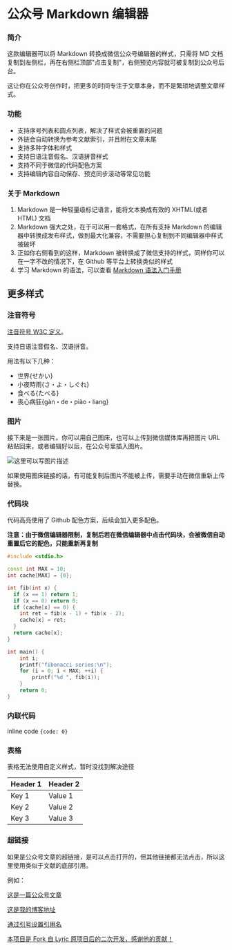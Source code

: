 # 公众号 Markdown 编辑器

### 简介

这款编辑器可以将 Markdown 转换成微信公众号编辑器的样式，只需将 MD 文档复制到左侧栏，再在右侧栏顶部"点击复制"，右侧预览内容就可被复制到公众号后台。

这让你在公众号创作时，把更多的时间专注于文章本身，而不是繁琐地调整文章样式。


### 功能

- 支持序号列表和圆点列表，解决了样式会被重置的问题
- 外链会自动转换为参考文献索引，并且附在文章末尾
- 支持多种字体和样式
- 支持日语注音假名、汉语拼音样式
- 支持不同于微信的代码配色方案
- 支持编辑内容自动保存、预览同步滚动等常见功能

### 关于 Markdown

1. Markdown 是一种轻量级标记语言，能将文本换成有效的 XHTML(或者HTML) 文档
2. Markdown 强大之处，在于可以用一套格式，在所有支持 Markdown 的编辑器中转换成发布样式，做到最大化兼容，不需要担心复制到不同编辑器中样式被破坏
3. 正如你右侧看到的这样，Markdown 被转换成了微信支持的样式，同样你可以在一字不改的情况下，在 Github 等平台上转换类似的样式
4. 学习 Markdown 的语法，可以查看 [Markdown 语法入门手册](https://www.w3cschool.cn/markdownyfsm/markdownyfsm-odm6256r.html)

## 更多样式

### 注音符号

[注音符号 W3C 定义](http://www.w3.org/TR/ruby/)。

支持日语注音假名、汉语拼音。

用法有以下几种：

* 世界{せかい}
* 小夜時雨{さ・よ・しぐれ}
* 食べる{たべる}
* 丧心病狂{gàn・de・piào・liang}

### 图片

接下来是一张图片。你可以用自己图床，也可以上传到微信媒体库再把图片 URL
粘贴回来，或者编辑好以后，在公众号里插入图片。

![这里可以写图片描述](https://static.zkqiang.cn/images/20191019181145.JPG-slim)

如果使用图床链接的话，有可能复制后图片不能被上传，需要手动在微信重新上传替换。

### 代码块

代码高亮使用了 Github 配色方案，后续会加入更多配色。

**注意：由于微信编辑器限制，复制后若在微信编辑器中点击代码块，会被微信自动重置后它的配色，只能重新再复制**

```cpp
#include <stdio.h>

const int MAX = 10;
int cache[MAX] = {0};

int fib(int x) {
  if (x == 1) return 1;
  if (x == 0) return 0;
  if (cache[x] == 0) {
    int ret = fib(x - 1) + fib(x - 2);
    cache[x] = ret;
  }
  return cache[x];
}

int main() {
    int i;
    printf("fibonacci series:\n");
    for (i = 0; i < MAX; ++i) {
        printf("%d ", fib(i));
    }
    return 0;
}
```

### 内联代码

inline code `{code: 0}`

### 表格

表格无法使用自定义样式，暂时没找到解决途径

| Header 1 | Header 2 |
| --- | --- |
| Key 1 | Value 1 |
| Key 2 | Value 2 |
| Key 3 | Value 3 |

### 超链接

如果是公众号文章的超链接，是可以点击打开的，但其他链接都无法点击，所以这里使用类似于文献的底部引用。

例如：

[这是一篇公众号文章](https://mp.weixin.qq.com/s/ahpV7Poj5wHmtUP6vqy3gg)

[这是我的博客地址](http://zkqiang.cn)

[通过引号设置引用名](http://prod.zkqiang.cn/wxeditor "这是自定义的引用名")

[本项目是 Fork 自 Lyric 原项目后的二次开发，感谢他的贡献！](https://github.com/lyricat/wechat-format "原项目代码库")
